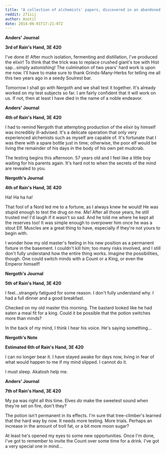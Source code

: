 ```yaml
---
title: "A collection of alchemists' papers, discovered in an abandoned house somewhere in Leyawiin."
reddit: 271iij
author: Asotil
date: 2014-06-01T17:21:07Z
---
```


**Anders' Journal**

**3rd of Rain's Hand, 3E 420**

I've done it! After much isolation, fermenting and distillation, I've produced the elixir! To think that the trick was to replace crushed giant's toe with Hist sap...simply astonishing! The culmination of two years' hard work is upon me now. I'll have to make sure to thank Grinds-Many-Herbs for telling me all this two years ago in a seedy Soulrest bar.

Tomorrow I shall go with Nergoth and we shall test it together. It's already worked on my test subjects so far. I am fairly confident that it will work on us. If not, then at least I have died in the name of a noble endeavor.

**Anders' Journal**

**4th of Rain's Hand, 3E 420**

I had to remind Nergoth that attempting production of the elixir by himself was incredibly ill-advised. It's a delicate operation that only very experienced alchemists such as myself are capable of. It's fortunate that I was there with a spare bottle just in time; otherwise, the poor elf would be living the remainder of his days in the body of his own pet mudcrab.

The testing begins this afternoon. 57 years old and I feel like a little boy waiting for his parents again. It's hard not to when the secrets of the mind are revealed to you.

**Nergoth's Journal**

**4th of Rain's Hand, 3E 420**

Ha! Ha ha ha!

That fool of a Nord led me to a fortune, as I always knew he would! He was stupid enough to test the drug on me. *Me!* After all those years, he still trusted me! I'd laugh if it wasn't so sad. And he told me where he kept all the reserves too! It was simple enough to overpower him once he was a stout Elf. Muscles are a great thing to have, especially if they're not yours to begin with.

I wonder how my old master's feeling in his new position as a permanent fixture in the basement. I couldn't kill him; too many risks involved, and I still don't fully understand how the entire thing works. Imagine the possibilities, though. One could switch minds with a Count or a King, or even the Emperor himself!

**Nergoth's Journal**

**5th of Rain's Hand, 3E 420**

I feel...strangely fatigued for some reason. I don't fully understand why. I had a full dinner and a good breakfast. 

Checked on my old master this morning. The bastard looked like he had eaten a meal fit for a king. Could it be possible that the potion switches more than minds?

In the back of my mind, I think I hear his voice. He's saying something...

**Nergoth's Note**

**Estimated 6th of Rain's Hand, 3E 420**

I can no longer bear it. I have stayed awake for days now, living in fear of what would happen to me if my mind slipped. I cannot do it.

I must sleep. Akatosh help me.

**Anders' Journal**

**7th of Rain's Hand, 3E 420**

My pa was right all this time. Elves *do* make the sweetest sound when they're set on fire, don't they?

The potion isn't permanent in its effects. I'm sure that tree-climber's learned that the hard way by now. It needs more testing. More trials. Perhaps an increase in the amount of troll fat, or a bit more moon sugar?

At least he's opened my eyes to some new opportunities. Once I'm done, I've got to remember to invite the Count over some time for a drink. I've got a very special one in mind...
